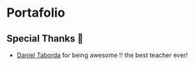 # Portafolio

## Special Thanks 🙇
- [Daniel Taborda](https://github.com/Danielprotr) for being awesome !! the best teacher ever!
